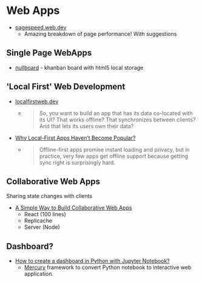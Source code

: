 Web Apps
========

* [pagespeed.web.dev](https://pagespeed.web.dev/)
    * Amazing breakdown of page performance! With suggestions


Single Page WebApps
-------------------

* [nullboard](https://github.com/apankrat/nullboard) - khanban board with html5 local storage

'Local First' Web Development
-----------------------

* [localfirstweb.dev](https://localfirstweb.dev/)
    * > So, you want to build an app that has its data co-located with its UI? That works offline? That synchronizes between clients? And that lets its users own their data?
* [Why Local-First Apps Haven’t Become Popular?](https://marcobambini.substack.com/p/why-local-first-apps-havent-become)
    * > Offline-first apps promise instant loading and privacy, but in practice, very few apps get offline support because getting sync right is surprisingly hard.


Collaborative Web Apps
----------------------

Sharing state changes with clients

* [A Simple Way to Build Collaborative Web Apps](https://zjy.cloud/posts/collaborative-web-apps)
    * React (100 lines)
    * Replicache
    * Server (Node)

Dashboard?
---------

* [How to create a dashboard in Python with Jupyter Notebook?](https://mljar.com/blog/dashboard-python-jupyter-notebook/)
    * [Mercury](https://github.com/mljar/mercury) framework to convert Python notebook to interactive web application.

